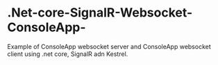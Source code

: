 # .Net-core-SignalR-Websocket-ConsoleApp-

Example of ConsoleApp websocket server and ConsoleApp websocket client using .net core, SignalR adn Kestrel. 
